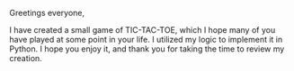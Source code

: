 Greetings everyone,

I have created a small game of TIC-TAC-TOE, which I hope many of you have played at some point in your life. I utilized my logic to implement it in Python. 
I hope you enjoy it, and thank you for taking the time to review my creation.